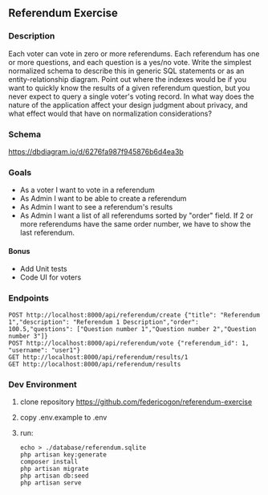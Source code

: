 ## Referendum Exercise

### Description

Each voter can vote in zero or more referendums. Each referendum has one or more questions, and each question is a yes/no vote. Write the simplest normalized schema to describe this in generic SQL statements or as an entity-relationship diagram. Point out where the indexes would be if you want to quickly know the results of a given referendum question, but you never expect to query a single voter's voting record. In what way does the nature of the application affect your design judgment about privacy, and what effect would that have on normalization considerations?


### Schema

https://dbdiagram.io/d/6276fa987f945876b6d4ea3b

### Goals

- As a voter I want to vote in a referendum
- As Admin I want to be able to create a referendum
- As Admin I want to see a referendum's results
- As Admin I want a list of all referendums sorted by "order" field. If 2 or more referendums have the same order number, we have to show the last referendum.

#### Bonus
- Add Unit tests 
- Code UI for voters

### Endpoints

    POST http://localhost:8000/api/referendum/create {"title": "Referendum 1","description": "Referendum 1 Description","order": 100.5,"questions": ["Question number 1","Question number 2","Question number 3"]}
    POST http://localhost:8000/api/referendum/vote {"referendum_id": 1, "username": "user1"}
    GET http://localhost:8000/api/referendum/results/1
    GET http://localhost:8000/api/referendum/results

### Dev Environment

1) clone repository https://github.com/federicogon/referendum-exercise
2) copy .env.example to .env
3) run:


    ```
    echo > ./database/referendum.sqlite
    php artisan key:generate
    composer install
    php artisan migrate
    php artisan db:seed
    php artisan serve
    ```
